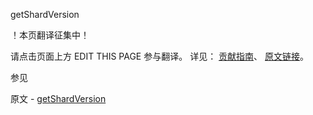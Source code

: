  getShardVersion

 ！本页翻译征集中！

请点击页面上方 EDIT THIS PAGE 参与翻译。
详见：
[贡献指南]( https://github.com/whaleal/MongoDB-Manual-zh/blob/master/CONTRIBUTING.md )、
[原文链接](  https://docs.mongodb.com/manual/reference/command/getShardVersion/  )。

 参见

原文 - [getShardVersion]( https://docs.mongodb.com/manual/reference/command/getShardVersion/ )

